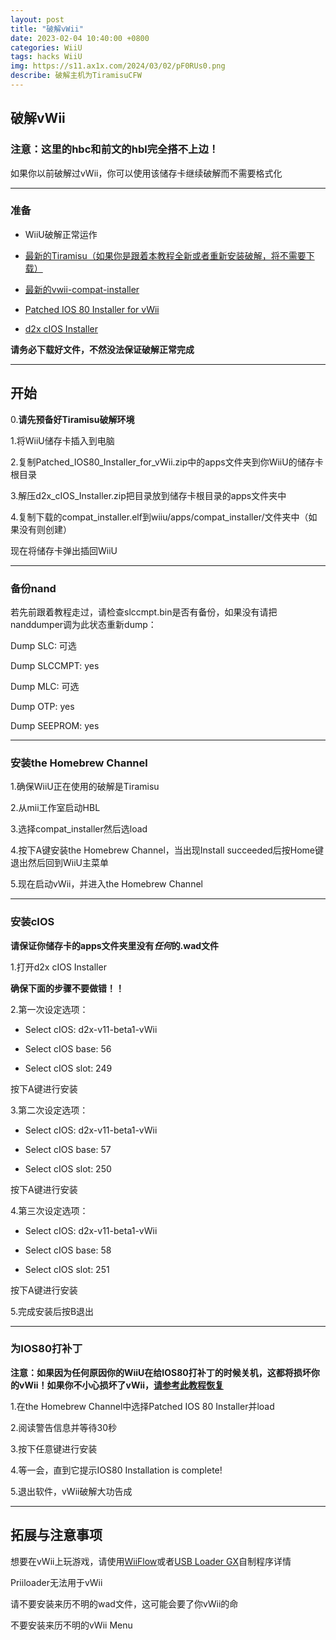 ```yaml
---
layout: post
title: "破解vWii"
date: 2023-02-04 10:40:00 +0800
categories: WiiU
tags: hacks WiiU
img: https://s11.ax1x.com/2024/03/02/pF0RUs0.png
describe: 破解主机为TiramisuCFW
---
```


## 破解vWii

### 注意：这里的hbc和前文的hbl完全搭不上边！

如果你以前破解过vWii，你可以使用该储存卡继续破解而不需要格式化

<hr />

### 准备

- WiiU破解正常运作

- [最新的Tiramisu（如果你是跟着本教程全新或者重新安装破解，将不需要下载）](https://tiramisu.foryour.cafe/)

- [最新的vwii-compat-installer](https://github.com/mkwcat/vwii-compat-installer/releases)

- [Patched IOS 80 Installer for vWii](https://wiiu.hacks.guide/docs/files/Patched_IOS80_Installer_for_vWii.zip)

- [d2x cIOS Installer](https://wiiu.hacks.guide/docs/files/d2x_cIOS_Installer.zip)

**请务必下载好文件，不然没法保证破解正常完成**

<hr />

## 开始

0.**请先预备好Tiramisu破解环境**

1.将WiiU储存卡插入到电脑

2.复制Patched_IOS80_Installer_for_vWii.zip中的apps文件夹到你WiiU的储存卡根目录

3.解压d2x_cIOS_Installer.zip把目录放到储存卡根目录的apps文件夹中

4.复制下载的compat_installer.elf到wiiu/apps/compat_installer/文件夹中（如果没有则创建）

现在将储存卡弹出插回WiiU

<hr />

### 备份nand

若先前跟着教程走过，请检查slccmpt.bin是否有备份，如果没有请把nanddumper调为此状态重新dump：

Dump SLC: 可选

Dump SLCCMPT: yes

Dump MLC: 可选

Dump OTP: yes

Dump SEEPROM: yes

<hr />

### 安装the Homebrew Channel

1.确保WiiU正在使用的破解是Tiramisu

2.从mii工作室启动HBL

3.选择compat_installer然后选load

4.按下A键安装the Homebrew Channel，当出现Install succeeded后按Home键退出然后回到WiiU主菜单

5.现在启动vWii，并进入the Homebrew Channel

<hr />

### 安装cIOS

**请保证你储存卡的apps文件夹里没有*任何*的.wad文件**

1.打开d2x cIOS Installer

**确保下面的步骤不要做错！！**

2.第一次设定选项：

- Select cIOS: d2x-v11-beta1-vWii

- Select cIOS base: 56

- Select cIOS slot: 249

按下A键进行安装

3.第二次设定选项：

- Select cIOS: d2x-v11-beta1-vWii

- Select cIOS base: 57

- Select cIOS slot: 250

按下A键进行安装

4.第三次设定选项：

- Select cIOS: d2x-v11-beta1-vWii

- Select cIOS base: 58

- Select cIOS slot: 251

按下A键进行安装

5.完成安装后按B退出

<hr />

### 为IOS80打补丁

**注意：如果因为任何原因你的WiiU在给IOS80打补丁的时候关机，这都将损坏你的vWii！如果你不小心损坏了vWii，[请参考此教程恢复](#)**

1.在the Homebrew Channel中选择Patched IOS 80 Installer并load

2.阅读警告信息并等待30秒

3.按下任意键进行安装

4.等一会，直到它提示IOS80 Installation is complete!

5.退出软件，vWii破解大功告成

<hr />

## 拓展与注意事项

想要在vWii上玩游戏，请使用[WiiFlow](https://wii.guide/zh_CN/wiiflow)或者[USB Loader GX](https://wii.guide/zh_CN/usbloadergx)自制程序详情

Priiloader无法用于vWii

请不要安装来历不明的wad文件，这可能会要了你vWii的命

不要安装来历不明的vWii Menu
